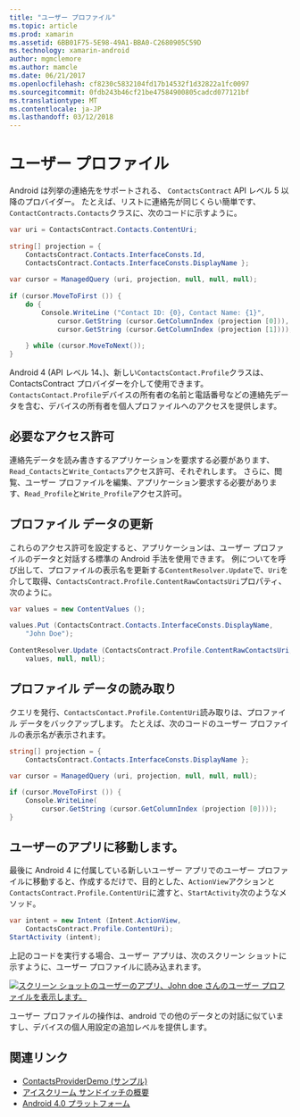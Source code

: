 ```yaml
---
title: "ユーザー プロファイル"
ms.topic: article
ms.prod: xamarin
ms.assetid: 6BB01F75-5E98-49A1-BBA0-C2680905C59D
ms.technology: xamarin-android
author: mgmclemore
ms.author: mamcle
ms.date: 06/21/2017
ms.openlocfilehash: cf8230c5832104fd17b14532f1d32822a1fc0097
ms.sourcegitcommit: 0fdb243b46cf21be47584900805cadcd077121bf
ms.translationtype: MT
ms.contentlocale: ja-JP
ms.lasthandoff: 03/12/2018
---
```

# <a name="user-profile"></a>ユーザー プロファイル

Android は列挙の連絡先をサポートされる、 `ContactsContract` API レベル 5 以降のプロバイダー。 たとえば、リストに連絡先が同じくらい簡単です、`ContactContracts.Contacts`クラスに、次のコードに示すように。

```csharp
var uri = ContactsContract.Contacts.ContentUri;
           
string[] projection = {
    ContactsContract.Contacts.InterfaceConsts.Id,
    ContactsContract.Contacts.InterfaceConsts.DisplayName };
           
var cursor = ManagedQuery (uri, projection, null, null, null);
           
if (cursor.MoveToFirst ()) {
    do {
        Console.WriteLine ("Contact ID: {0}, Contact Name: {1}",
            cursor.GetString (cursor.GetColumnIndex (projection [0])),
            cursor.GetString (cursor.GetColumnIndex (projection [1])));
                   
    } while (cursor.MoveToNext());
}
```

Android 4 (API レベル 14、)、新しい`ContactsContact.Profile`クラスは、ContactsContract プロバイダーを介して使用できます。 `ContactsContact.Profile`デバイスの所有者の名前と電話番号などの連絡先データを含む、デバイスの所有者を個人プロファイルへのアクセスを提供します。


## <a name="required-permissions"></a>必要なアクセス許可

連絡先データを読み書きするアプリケーションを要求する必要があります、`Read_Contacts`と`Write_Contacts`アクセス許可、それぞれします。 さらに、閲覧、ユーザー プロファイルを編集、アプリケーション要求する必要があります、`Read_Profile`と`Write_Profile`アクセス許可。


## <a name="updating-profile-data"></a>プロファイル データの更新

これらのアクセス許可を設定すると、アプリケーションは、ユーザー プロファイルのデータと対話する標準の Android 手法を使用できます。 例についてを呼び出して、プロファイルの表示名を更新する`ContentResolver.Update`で、`Uri`を介して取得、`ContactsContract.Profile.ContentRawContactsUri`プロパティ、次のように。

```csharp
var values = new ContentValues ();
          
values.Put (ContactsContract.Contacts.InterfaceConsts.DisplayName,
    "John Doe");
           
ContentResolver.Update (ContactsContract.Profile.ContentRawContactsUri,
    values, null, null);
```


## <a name="reading-profile-data"></a>プロファイル データの読み取り

クエリを発行、`ContactsContact.Profile.ContentUri`読み取りは、プロファイル データをバックアップします。 たとえば、次のコードのユーザー プロファイルの表示名が表示されます。

```csharp
string[] projection = {
    ContactsContract.Contacts.InterfaceConsts.DisplayName };
           
var cursor = ManagedQuery (uri, projection, null, null, null);

if (cursor.MoveToFirst ()) {
    Console.WriteLine(
        cursor.GetString (cursor.GetColumnIndex (projection [0])));
}
```


## <a name="navigating-to-the-people-app"></a>ユーザーのアプリに移動します。

最後に Android 4 に付属している新しいユーザー アプリでのユーザー プロファイルに移動すると、作成するだけで、目的とした、`ActionView`アクションと`ContactsContract.Profile.ContentUri`に渡すと、`StartActivity`次のようなメソッド。

```csharp
var intent = new Intent (Intent.ActionView,
    ContactsContract.Profile.ContentUri);           
StartActivity (intent);
```

上記のコードを実行する場合、ユーザー アプリは、次のスクリーン ショットに示すように、ユーザー プロファイルに読み込まれます。

[![スクリーン ショットのユーザーのアプリ、John doe さんのユーザー プロファイルを表示します。](user-profile-images/15-people-app.png)](user-profile-images/15-people-app.png#lightbox)

ユーザー プロファイルの操作は、android での他のデータとの対話に似ていますし、デバイスの個人用設定の追加レベルを提供します。



## <a name="related-links"></a>関連リンク

- [ContactsProviderDemo (サンプル)](https://developer.xamarin.com/samples/monodroid/ContactsProviderDemo/)
- [アイスクリーム サンドイッチの概要](http://www.android.com/about/ice-cream-sandwich/)
- [Android 4.0 プラットフォーム](http://developer.android.com/sdk/android-4.0.html)

